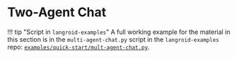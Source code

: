 # Two-Agent Chat

!!! tip "Script in `langroid-examples`"
        A full working example for the material in this section is
        in the `multi-agent-chat.py` script in the `langroid-examples` repo:
        [`examples/quick-start/mult-agent-chat.py`](https://github.com/langroid/langroid-examples/tree/main/examples/quick-start/multi-agent-chat.py).
